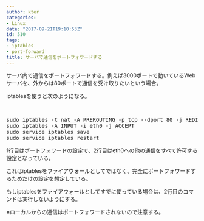 ```yaml
---
author: kter
categories:
- Linux
date: "2017-09-21T19:10:53Z"
id: 510
tags:
- iptables
- port-forward
title: サーバで通信をポートフォワードする
---
```

サーバ内で通信をポートフォワードする。例えば3000ポートで動いているWebサーバを、外からは80ポートで通信を受け取りたいという場合。
  
iptablesを使うと次のようになる。

&nbsp;

<pre class="lang:default decode:true">sudo iptables -t nat -A PREROUTING -p tcp --dport 80 -j REDIRECT --to-port 3000
sudo iptables -A INPUT -i eth0 -j ACCEPT
sudo service iptables save
sudo service iptables restart</pre>

1行目はポートフォワードの設定で、2行目はeth0への他の通信をすべて許可する設定となっている。
  
これはiptablesをファイアウォールとしてではなく、完全にポートフォワードするためだけの設定を想定している。

もしiptablesをファイアウォールとしてすでに使っている場合は、2行目のコマンドは実行しないようにする。

※ローカルからの通信はポートフォワードされないので注意する。